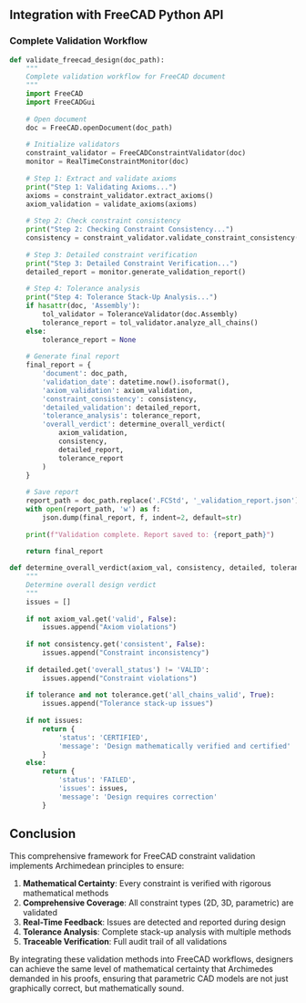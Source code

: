 ## Integration with FreeCAD Python API

### Complete Validation Workflow
```python
def validate_freecad_design(doc_path):
    """
    Complete validation workflow for FreeCAD document
    """
    import FreeCAD
    import FreeCADGui
    
    # Open document
    doc = FreeCAD.openDocument(doc_path)
    
    # Initialize validators
    constraint_validator = FreeCADConstraintValidator(doc)
    monitor = RealTimeConstraintMonitor(doc)
    
    # Step 1: Extract and validate axioms
    print("Step 1: Validating Axioms...")
    axioms = constraint_validator.extract_axioms()
    axiom_validation = validate_axioms(axioms)
    
    # Step 2: Check constraint consistency
    print("Step 2: Checking Constraint Consistency...")
    consistency = constraint_validator.validate_constraint_consistency()
    
    # Step 3: Detailed constraint verification
    print("Step 3: Detailed Constraint Verification...")
    detailed_report = monitor.generate_validation_report()
    
    # Step 4: Tolerance analysis
    print("Step 4: Tolerance Stack-Up Analysis...")
    if hasattr(doc, 'Assembly'):
        tol_validator = ToleranceValidator(doc.Assembly)
        tolerance_report = tol_validator.analyze_all_chains()
    else:
        tolerance_report = None
    
    # Generate final report
    final_report = {
        'document': doc_path,
        'validation_date': datetime.now().isoformat(),
        'axiom_validation': axiom_validation,
        'constraint_consistency': consistency,
        'detailed_validation': detailed_report,
        'tolerance_analysis': tolerance_report,
        'overall_verdict': determine_overall_verdict(
            axiom_validation,
            consistency,
            detailed_report,
            tolerance_report
        )
    }
    
    # Save report
    report_path = doc_path.replace('.FCStd', '_validation_report.json')
    with open(report_path, 'w') as f:
        json.dump(final_report, f, indent=2, default=str)
    
    print(f"Validation complete. Report saved to: {report_path}")
    
    return final_report

def determine_overall_verdict(axiom_val, consistency, detailed, tolerance):
    """
    Determine overall design verdict
    """
    issues = []
    
    if not axiom_val.get('valid', False):
        issues.append("Axiom violations")
    
    if not consistency.get('consistent', False):
        issues.append("Constraint inconsistency")
    
    if detailed.get('overall_status') != 'VALID':
        issues.append("Constraint violations")
    
    if tolerance and not tolerance.get('all_chains_valid', True):
        issues.append("Tolerance stack-up issues")
    
    if not issues:
        return {
            'status': 'CERTIFIED',
            'message': 'Design mathematically verified and certified'
        }
    else:
        return {
            'status': 'FAILED',
            'issues': issues,
            'message': 'Design requires correction'
        }
```

## Conclusion

This comprehensive framework for FreeCAD constraint validation implements Archimedean principles to ensure:

1. **Mathematical Certainty**: Every constraint is verified with rigorous mathematical methods
2. **Comprehensive Coverage**: All constraint types (2D, 3D, parametric) are validated
3. **Real-Time Feedback**: Issues are detected and reported during design
4. **Tolerance Analysis**: Complete stack-up analysis with multiple methods
5. **Traceable Verification**: Full audit trail of all validations

By integrating these validation methods into FreeCAD workflows, designers can achieve the same level of mathematical certainty that Archimedes demanded in his proofs, ensuring that parametric CAD models are not just graphically correct, but mathematically sound.
